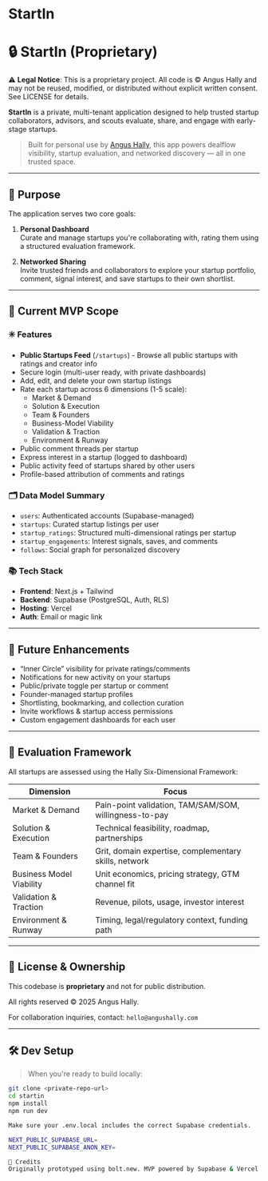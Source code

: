 # StartIn
# 🔒 StartIn (Proprietary)

⚠️ **Legal Notice**: This is a proprietary project. All code is © Angus Hally and may not be reused, modified, or distributed without explicit written consent. See LICENSE for details.

**StartIn** is a private, multi-tenant application designed to help trusted startup collaborators, advisors, and scouts evaluate, share, and engage with early-stage startups.

> Built for personal use by [Angus Hally](https://www.angushally.com), this app powers dealflow visibility, startup evaluation, and networked discovery — all in one trusted space.

---

## 🚀 Purpose

The application serves two core goals:

1. **Personal Dashboard**  
   Curate and manage startups you're collaborating with, rating them using a structured evaluation framework.

2. **Networked Sharing**  
   Invite trusted friends and collaborators to explore your startup portfolio, comment, signal interest, and save startups to their own shortlist.

---

## 🔐 Current MVP Scope

### ✳️ Features

- **Public Startups Feed** (`/startups`) - Browse all public startups with ratings and creator info
- Secure login (multi-user ready, with private dashboards)
- Add, edit, and delete your own startup listings
- Rate each startup across 6 dimensions (1-5 scale):
  - Market & Demand
  - Solution & Execution
  - Team & Founders
  - Business-Model Viability
  - Validation & Traction
  - Environment & Runway
- Public comment threads per startup
- Express interest in a startup (logged to dashboard)
- Public activity feed of startups shared by other users
- Profile-based attribution of comments and ratings

### 🗂️ Data Model Summary

- `users`: Authenticated accounts (Supabase-managed)
- `startups`: Curated startup listings per user
- `startup_ratings`: Structured multi-dimensional ratings per startup
- `startup_engagements`: Interest signals, saves, and comments
- `follows`: Social graph for personalized discovery

### 📚 Tech Stack

- **Frontend**: Next.js + Tailwind
- **Backend**: Supabase (PostgreSQL, Auth, RLS)
- **Hosting**: Vercel
- **Auth**: Email or magic link

---

## 🔮 Future Enhancements

- “Inner Circle” visibility for private ratings/comments
- Notifications for new activity on your startups
- Public/private toggle per startup or comment
- Founder-managed startup profiles
- Shortlisting, bookmarking, and collection curation
- Invite workflows & startup access permissions
- Custom engagement dashboards for each user

---

## 🧠 Evaluation Framework

All startups are assessed using the Hally Six-Dimensional Framework:

| Dimension               | Focus                                                       |
|-------------------------|-------------------------------------------------------------|
| Market & Demand         | Pain-point validation, TAM/SAM/SOM, willingness-to-pay      |
| Solution & Execution    | Technical feasibility, roadmap, partnerships                |
| Team & Founders         | Grit, domain expertise, complementary skills, network       |
| Business Model Viability| Unit economics, pricing strategy, GTM channel fit           |
| Validation & Traction   | Revenue, pilots, usage, investor interest                   |
| Environment & Runway    | Timing, legal/regulatory context, funding path              |

---

## 👤 License & Ownership

This codebase is **proprietary** and not for public distribution.

All rights reserved © 2025 Angus Hally.

For collaboration inquiries, contact: `hello@angushally.com`

---

## 🛠 Dev Setup

> When you're ready to build locally:

```bash
git clone <private-repo-url>
cd startin
npm install
npm run dev

Make sure your .env.local includes the correct Supabase credentials.

NEXT_PUBLIC_SUPABASE_URL=
NEXT_PUBLIC_SUPABASE_ANON_KEY=

🙌 Credits
Originally prototyped using bolt.new. MVP powered by Supabase & Vercel.

